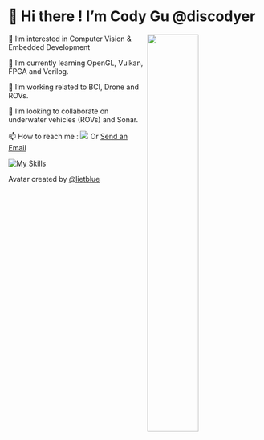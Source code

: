 # 👋 Hi there ! I’m Cody Gu @discodyer 

<a href="https://github.com/discodyer?tab=repositories" >
  <img align=right width="45%" src="https://github-readme-stats.vercel.app/api?username=discodyer&show_icons=true&theme=calm" />
</a>

👀 I’m interested in Computer Vision & Embedded Development
  
🌱 I’m currently learning OpenGL, Vulkan, FPGA and Verilog.
  
🧳 I‘m working related to BCI, Drone and ROVs.
  
💞️ I’m looking to collaborate on underwater vehicles (ROVs) and Sonar.
  
📫 How to reach me : [![](https://img.shields.io/badge/Telegram-@codygua-green.svg)](https://t.me/s/cody2333) Or <a href = "mailto: cody23333@gmail.com">Send an Email</a>

[![My Skills](https://skillicons.dev/icons?i=c,cpp,cmake,linux,ros,arduino,opencv,git,raspberrypi,bash,md,nodejs,py,qt,vscode,vim,react,gatsby,nginx,wordpress,blender,unity,github,gitlab,matlab,aws,cloudflare,vercel,bots,workers)](https://skillicons.dev)

Avatar created by [@lietblue](https://github.com/lietblue)
